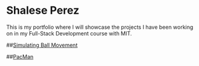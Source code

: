 # Shalese Perez
This is my portfolio where I will showcase the projects I have been working on in my Full-Stack Development course with MIT.

##[Simulating Ball Movement](https://github.com/shaleseperez/shaleseperez.github.io/tree/main/Simulating%20Ball%20Movement)

##[PacMan](https://github.com/shaleseperez/shaleseperez.github.io/tree/main/PacMan)
